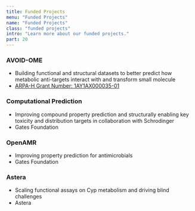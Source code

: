 ```yaml
---
title: Funded Projects
menu: "Funded Projects"
name: "Funded Projects"
class: "funded projects"
intro: "Learn more about our funded projects."
part: 20
---
```


### AVOID-OME
* Building functional and structural datasets to better predict how metabolic anti-targets interact with and transform small molecule
* [ARPA-H Grant Number: 1AY1AX000035-01](https://arpa-h.gov/)

### Computational Prediction
* Improving compound property prediction and structurally enabling key toxicity and distribution targets in collaboration with Schrodinger
* Gates Foundation

### OpenAMR
* Improving property prediction for antimicrobials
* Gates Foundation

### Astera
* Scaling functional assays on Cyp metabolism and driving blind challenges
* Astera
